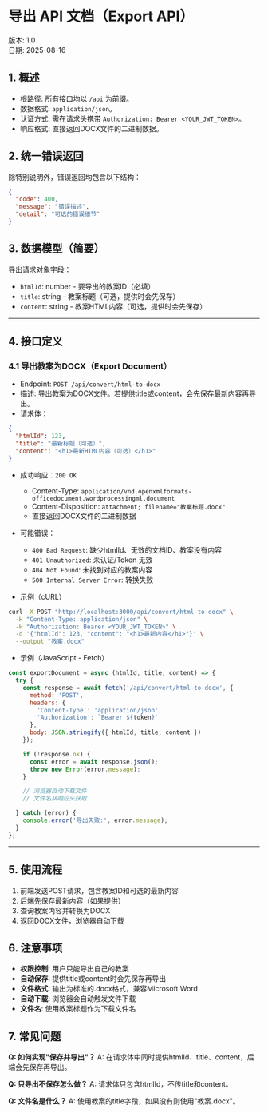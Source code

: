 # 导出 API 文档（Export API）

版本: 1.0  
日期: 2025-08-16

## 1. 概述

- 根路径: 所有接口均以 `/api` 为前缀。
- 数据格式: `application/json`。
- 认证方式: 需在请求头携带 `Authorization: Bearer <YOUR_JWT_TOKEN>`。
- 响应格式: 直接返回DOCX文件的二进制数据。

## 2. 统一错误返回

除特别说明外，错误返回均包含以下结构：

```json
{
  "code": 400,
  "message": "错误描述",
  "detail": "可选的错误细节"
}
```

## 3. 数据模型（简要）

导出请求对象字段：
- `htmlId`: number - 要导出的教案ID（必填）
- `title`: string - 教案标题（可选，提供时会先保存）
- `content`: string - 教案HTML内容（可选，提供时会先保存）

---

## 4. 接口定义

### 4.1 导出教案为DOCX（Export Document）

- Endpoint: `POST /api/convert/html-to-docx`
- 描述: 导出教案为DOCX文件。若提供title或content，会先保存最新内容再导出。
- 请求体：

```json
{
  "htmlId": 123,
  "title": "最新标题（可选）",
  "content": "<h1>最新HTML内容（可选）</h1>"
}
```

- 成功响应：`200 OK`
  - Content-Type: `application/vnd.openxmlformats-officedocument.wordprocessingml.document`
  - Content-Disposition: `attachment; filename="教案标题.docx"`
  - 直接返回DOCX文件的二进制数据

- 可能错误：
  - `400 Bad Request`: 缺少htmlId、无效的文档ID、教案没有内容
  - `401 Unauthorized`: 未认证/Token 无效
  - `404 Not Found`: 未找到对应的教案内容
  - `500 Internal Server Error`: 转换失败

- 示例（cURL）

```bash
curl -X POST "http://localhost:3000/api/convert/html-to-docx" \
  -H "Content-Type: application/json" \
  -H "Authorization: Bearer <YOUR_JWT_TOKEN>" \
  -d '{"htmlId": 123, "content": "<h1>最新内容</h1>"}' \
  --output "教案.docx"
```

- 示例（JavaScript - Fetch）

```javascript
const exportDocument = async (htmlId, title, content) => {
  try {
    const response = await fetch('/api/convert/html-to-docx', {
      method: 'POST',
      headers: {
        'Content-Type': 'application/json',
        'Authorization': `Bearer ${token}`
      },
      body: JSON.stringify({ htmlId, title, content })
    });

    if (!response.ok) {
      const error = await response.json();
      throw new Error(error.message);
    }

    // 浏览器自动下载文件
    // 文件名从响应头获取

  } catch (error) {
    console.error('导出失败:', error.message);
  }
};
```

---

## 5. 使用流程

1. 前端发送POST请求，包含教案ID和可选的最新内容
2. 后端先保存最新内容（如果提供）
3. 查询教案内容并转换为DOCX
4. 返回DOCX文件，浏览器自动下载

## 6. 注意事项

- **权限控制**: 用户只能导出自己的教案
- **自动保存**: 提供title或content时会先保存再导出
- **文件格式**: 输出为标准的.docx格式，兼容Microsoft Word
- **自动下载**: 浏览器会自动触发文件下载
- **文件名**: 使用教案标题作为下载文件名

## 7. 常见问题

**Q: 如何实现"保存并导出"？**
A: 在请求体中同时提供htmlId、title、content，后端会先保存再导出。

**Q: 只导出不保存怎么做？**
A: 请求体只包含htmlId，不传title和content。

**Q: 文件名是什么？**
A: 使用教案的title字段，如果没有则使用"教案.docx"。

